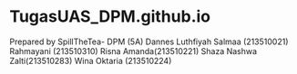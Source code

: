 # TugasUAS_DPM.github.io
Prepared by SpillTheTea- DPM (5A)
Dannes Luthfiyah Salmaa (213510021)
Rahmayani (213510310)
Risna Amanda(213510221)
Shaza Nashwa Zalti(213510283)
Wina Oktaria (213510224)
